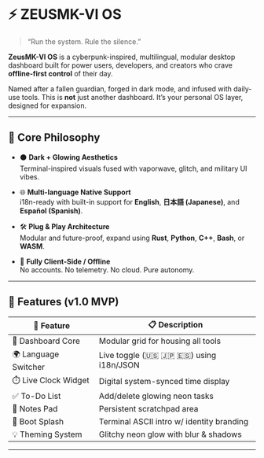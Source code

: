 # ⚡ ZEUSMK-VI OS

> “Run the system. Rule the silence.”

**ZeusMK-VI OS** is a cyberpunk-inspired, multilingual, modular desktop dashboard built for power users, developers, and creators who crave **offline-first control** of their day.

Named after a fallen guardian, forged in dark mode, and infused with daily-use tools. This is **not** just another dashboard. It’s your personal OS layer, designed for expansion.

---

## 🧠 Core Philosophy

- ⚫ **Dark + Glowing Aesthetics**  
  Terminal-inspired visuals fused with vaporwave, glitch, and military UI vibes.

- 🌐 **Multi-language Native Support**  
  i18n-ready with built-in support for **English**, **日本語 (Japanese)**, and **Español (Spanish)**.

- 🛠️ **Plug & Play Architecture**  
  Modular and future-proof, expand using **Rust**, **Python**, **C++**, **Bash**, or **WASM**.

- 💾 **Fully Client-Side / Offline**  
  No accounts. No telemetry. No cloud. Pure autonomy.

---

## 🚀 Features (v1.0 MVP)

| 🔧 Feature              | 📋 Description                                |
|------------------------|-----------------------------------------------|
| 🧭 Dashboard Core       | Modular grid for housing all tools            |
| 🌍 Language Switcher    | Live toggle (🇺🇸 🇯🇵 🇪🇸) using i18n/JSON        |
| ⏱️ Live Clock Widget    | Digital system-synced time display            |
| ✅ To-Do List           | Add/delete glowing neon tasks                 |
| 📝 Notes Pad            | Persistent scratchpad area                    |
| 🎨 Boot Splash          | Terminal ASCII intro w/ identity branding     |
| 💡 Theming System       | Glitchy neon glow with blur & shadows         |

---
